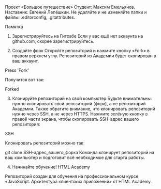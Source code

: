 Проект «Большое путешествие»
Студент: Максим Емельянов.
Наставник: Евгений Лепёшкин.
Не удаляйте и не изменяйте папки и файлы: .editorconfig, .gitattributes.

Памятка
1. Зарегистрируйтесь на Гитхабе
Если у вас ещё нет аккаунта на github.com, скорее зарегистрируйтесь.

2. Создайте форк
Откройте репозиторий и нажмите кнопку «Fork» в правом верхнем углу. Репозиторий из Академии будет скопирован в ваш аккаунт.

Press 'Fork'

Получится вот так:

Forked

3. Клонируйте репозиторий на свой компьютер
Будьте внимательны: нужно клонировать свой репозиторий (форк), а не репозиторий Академии. Также обратите внимание, что клонировать репозиторий нужно через SSH, а не через HTTPS. Нажмите зелёную кнопку в правой части экрана, чтобы скопировать SSH-адрес вашего репозитория:

SSH

Клонировать репозиторий можно так:

git clone SSH-адрес_вашего_форка
Команда клонирует репозиторий на ваш компьютер и подготовит всё необходимое для старта работы.

4. Начинайте обучение!
HTML Academy

Репозиторий создан для обучения на профессиональном курсе «JavaScript. Архитектура клиентских приложений» от HTML Academy.